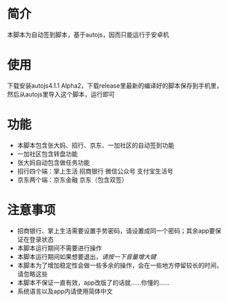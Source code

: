 # 简介
本脚本为自动签到脚本，基于autojs，因而只能运行于安卓机
# 使用
下载安装autojs4.1.1 Alpha2，下载release里最新的编译好的脚本保存到手机里，然后从autojs里导入这个脚本，运行即可
# 功能
- 本脚本包含张大妈、招行、京东、一加社区的自动签到功能
- 一加社区包含转盘功能
- 张大妈自动包含做任务功能
- 招行四个端：掌上生活 招商银行 微信公众号 支付宝生活号
- 京东两个端：京东金融 京东（包含双签）
# 注意事项
- 招商银行、掌上生活需要设置手势密码，请设置成同一个密码；其余app要保证在登录状态
- 本脚本运行期间不需要进行操作
- 本脚本运行期间如果想要退出，_请按一下音量增大键_
- 本脚本为了增加稳定性会做一些多余的操作，会在一些地方停留较长的时间，请忽略这些
- 本脚本不保证一直有效，app改版了的话就……你懂的……
- 系统语言以及app内请使用简体中文
